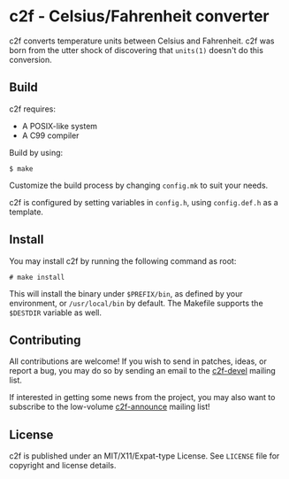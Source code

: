 # c2f - Celsius/Fahrenheit converter

c2f converts temperature units between Celsius and Fahrenheit. c2f was born 
from the utter shock of discovering that ``units(1)`` doesn't do this 
conversion.

## Build

c2f requires:

* A POSIX-like system
* A C99 compiler

Build by using:

```
$ make
```

Customize the build process by changing ``config.mk`` to suit your needs.

c2f is configured by setting variables in ``config.h``, using ``config.def.h`` 
as a template.

## Install

You may install c2f by running the following command as root:

```
# make install
```

This will install the binary under ``$PREFIX/bin``, as defined by your 
environment, or ``/usr/local/bin`` by default. The Makefile supports the 
``$DESTDIR`` variable as well.

## Contributing

All contributions are welcome! If you wish to send in patches, ideas, or report
a bug, you may do so by sending an email to the 
[c2f-devel](https://lists.sr.ht/~arivigo/c2f-devel) mailing list.

If interested in getting some news from the project, you may also want to 
subscribe to the low-volume 
[c2f-announce](https://lists.sr.ht/~arivigo/c2f-announce) mailing list!

## License

c2f is published under an MIT/X11/Expat-type License. See ``LICENSE`` file for 
copyright and license details.
